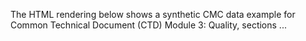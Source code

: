The HTML rendering below shows a synthetic CMC data example for Common Technical Document (CTD) Module 3: Quality, sections ...